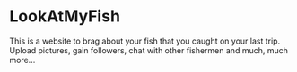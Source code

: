 # LookAtMyFish
This is a website to brag about your fish that you caught on your last trip. Upload pictures, gain followers, chat with other fishermen and much, much more...
